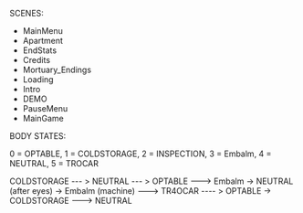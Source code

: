 SCENES:
- MainMenu
- Apartment
- EndStats
- Credits
- Mortuary_Endings
- Loading
- Intro
- DEMO
- PauseMenu
- MainGame


BODY STATES:

0 = OPTABLE,
1 = COLDSTORAGE,
2 = INSPECTION,
3 = Embalm,
4 = NEUTRAL,
5 = TROCAR

COLDSTORAGE --- > NEUTRAL --- > OPTABLE ---> Embalm -> NEUTRAL (after eyes) -> Embalm (machine) ---> TR4OCAR ---- > OPTABLE -> COLDSTORAGE ---> NEUTRAL
